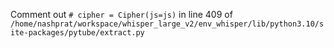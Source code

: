 

Comment out
`# cipher = Cipher(js=js)`
in line 409 of
`/home/nashprat/workspace/whisper_large_v2/env_whisper/lib/python3.10/site-packages/pytube/extract.py`